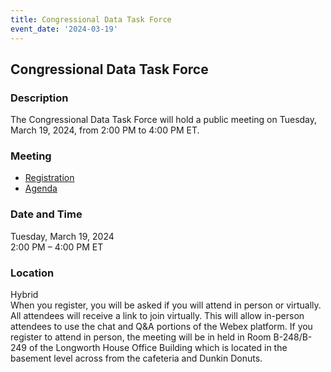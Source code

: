 ```yaml
---
title: Congressional Data Task Force  
event_date: '2024-03-19'
---
```


## Congressional Data Task Force  

### Description  
The Congressional Data Task Force will hold a public meeting on Tuesday, March 19, 2024, from 2:00 PM to 4:00 PM ET. 
  
### Meeting  
* [Registration](https://ushr.webex.com/weblink/register/r69312056813716b3ad33b50f8f8d746c)   
* [Agenda](https://usgpo.github.io/innovation/resources/CDTF20240319/Agenda-03-19-2024.pdf)  
  
### Date and Time  
Tuesday, March 19, 2024  
2:00 PM – 4:00 PM ET  

### Location  
Hybrid  
When you register, you will be asked if you will attend in person or virtually. All attendees will receive a link to join virtually. This will allow in-person attendees to use the chat and Q&A portions of the Webex platform. If you register to attend in person, the meeting will be in held in Room B-248/B-249 of the Longworth House Office Building which is located in the basement level across from the cafeteria and Dunkin Donuts.  

 


